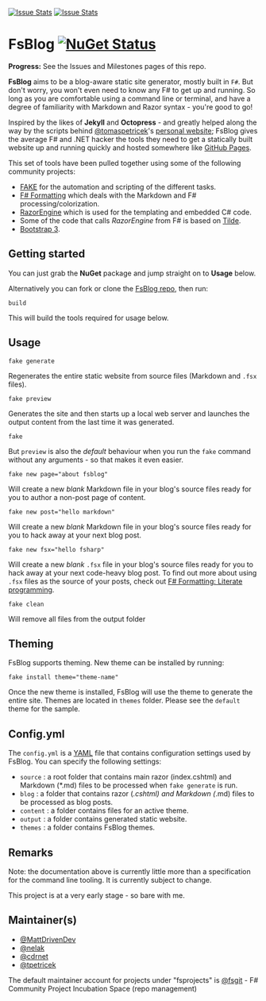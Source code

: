 [![Issue Stats](http://issuestats.com/github/fsprojects/FsBlog/badge/issue)](http://issuestats.com/github/fsprojects/FsBlog)
[![Issue Stats](http://issuestats.com/github/fsprojects/FsBlog/badge/pr)](http://issuestats.com/github/fsprojects/FsBlog)

# FsBlog [![NuGet Status](http://img.shields.io/nuget/v/FsBlog.svg?style=flat)](https://www.nuget.org/packages/FsBlog/)

**Progress:** See the Issues and Milestones pages of this repo.

**FsBlog** aims to be a blog-aware static site generator, mostly built in `F#`. But don't worry, you won't even need to know any F# to get up and running. So long as you are comfortable using a command line or terminal, and have a degree of familiarity with Markdown and Razor syntax - you're good to go!

Inspired by the likes of **Jekyll** and **Octopress** - and greatly helped along the way by the scripts behind [@tomaspetricek](https://twitter.com/tomaspetricek)'s [personal website](https://github.com/tpetricek/TomaspNet.Website); FsBlog gives the average F# and .NET hacker the tools they need to get a statically built website up and running quickly and hosted somewhere like [GitHub Pages](http://pages.github.com/).

This set of tools have been pulled together using some of the following community projects:

* [FAKE](http://fsharp.github.io/FAKE/) for the automation and scripting of the different tasks.
* [F# Formatting](http://tpetricek.github.io/FSharp.Formatting/) which deals with the Markdown and F# processing/colorization.
* [RazorEngine](https://github.com/Antaris/RazorEngine) which is used for the templating and embedded C# code.
* Some of the code that calls *RazorEngine* from F# is based on [Tilde](https://github.com/aktowns/tilde).
* [Bootstrap 3](http://getbootstrap.com/).

## Getting started

You can just grab the **NuGet** package and jump straight on to **Usage** below.

Alternatively you can fork or clone the [FsBlog repo](https://github.com/fsprojects/FsBlog), then run:

    build

This will build the tools required for usage below.

## Usage

    fake generate

Regenerates the entire static website from source files (Markdown and `.fsx` files).

    fake preview

Generates the site and then starts up a local web server and launches the output content from the last time it was generated.

    fake

But `preview` is also the *default* behaviour when you run the `fake` command without any arguments - so that makes it even easier.

    fake new page="about fsblog"

Will create a new *blank* Markdown file in your blog's source files ready for you to author a non-post page of content.

    fake new post="hello markdown"

Will create a new *blank* Markdown file in your blog's source files ready for you to hack away at your next blog post.

    fake new fsx="hello fsharp"

Will create a new *blank* `.fsx` file in your blog's source files ready for you to hack away at your next code-heavy blog post. To find out more about using `.fsx` files as the source of your posts, check out [F# Formatting: Literate programming](http://tpetricek.github.io/FSharp.Formatting/demo.html).
    
    fake clean

Will remove all files from the output folder

## Theming

FsBlog supports theming. New theme can be installed by running:

    fake install theme="theme-name"

Once the new theme is installed, FsBlog will use the theme to generate the entire site. Themes are located in `themes` folder. Please see the `default` theme for the sample.

## Config.yml

The `config.yml` is a [YAML](http://yaml.org/) file that contains configuration settings used by FsBlog. You can specify the following settings:
* `source` : a root folder that contains main razor (index.cshtml) and Markdown (*.md) files to be processed when `fake generate` is run.
* `blog` : a folder that contains razor (*.cshtml) and Markdown (*.md) files to be processed as blog posts.
* `content` : a folder contains files for an active theme.
* `output` : a folder contains generated static website.
* `themes` : a folder contains FsBlog themes.

## Remarks

Note: the documentation above is currently little more than a specification for the command line tooling. It is currently subject to change.

This project is at a very early stage - so bare with me.


## Maintainer(s)

- [@MattDrivenDev](https://github.com/MattDrivenDev)
- [@nelak](https://github.com/nelak)
- [@cdrnet](https://github.com/cdrnet)
- [@tpetricek](https://github.com/tpetricek)

The default maintainer account for projects under "fsprojects" is [@fsgit](https://github.com/fsgit) - F# Community Project Incubation Space (repo management)
